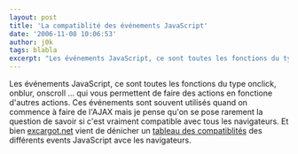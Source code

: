 ```yaml
---
layout: post
title: 'La compatiblité des événements JavaScript'
date: '2006-11-08 10:06:53'
author: j0k
tags: blabla
excerpt: "Les événements JavaScript, ce sont toutes les fonctions du type onclick, onblur, onscroll ... qui vous permettent de faire des actions en fonctione d'autres actions.     \nCes événements sont souvent utilisés quand on commence à faire de l'AJAX mais je pense qu'on se pose rarement la question de savoir si c'est vraiment compatible avec tous les navigateurs.  \n   …"
---
```


Les événements JavaScript, ce sont toutes les fonctions du type onclick, onblur, onscroll ... qui vous permettent de faire des actions en fonctione d'autres actions.
Ces événements sont souvent utilisés quand on commence à faire de l'AJAX mais je pense qu'on se pose rarement la question de savoir si c'est vraiment compatible avec tous les navigateurs.   Et bien [excargot.net](http://www.excargot.net/index_detail.php?id=435) vient de dénicher un [tableau des compatiblités](http://www.quirksmode.org/js/events_compinfo.html) des différents events JavaScript avce les navigateurs.
